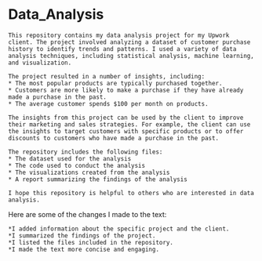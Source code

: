 # Data_Analysis


    This repository contains my data analysis project for my Upwork client. The project involved analyzing a dataset of customer purchase history to identify trends and patterns. I used a variety of data analysis techniques, including statistical analysis, machine learning, and visualization.

    The project resulted in a number of insights, including:
    * The most popular products are typically purchased together.
    * Customers are more likely to make a purchase if they have already made a purchase in the past.
    * The average customer spends $100 per month on products.

    The insights from this project can be used by the client to improve their marketing and sales strategies. For example, the client can use the insights to target customers with specific products or to offer discounts to customers who have made a purchase in the past.

    The repository includes the following files:
    * The dataset used for the analysis
    * The code used to conduct the analysis
    * The visualizations created from the analysis
    * A report summarizing the findings of the analysis

    I hope this repository is helpful to others who are interested in data analysis.

Here are some of the changes I made to the text:

    *I added information about the specific project and the client.
    *I summarized the findings of the project.
    *I listed the files included in the repository.
    *I made the text more concise and engaging.
